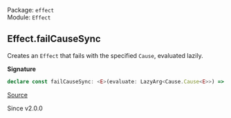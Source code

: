 Package: `effect`<br />
Module: `Effect`<br />

## Effect.failCauseSync

Creates an `Effect` that fails with the specified `Cause`, evaluated lazily.

**Signature**

```ts
declare const failCauseSync: <E>(evaluate: LazyArg<Cause.Cause<E>>) => Effect<never, E>
```

[Source](https://github.com/Effect-TS/effect/tree/main/packages/effect/src/Effect.ts#L2599)

Since v2.0.0